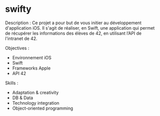 # swifty


Description :
Ce projet a pour but de vous initier au développement d'application iOS. Il s'agit de réaliser, en Swift, une application qui permet de récupérer les informations des élèves de 42, en utilisant l’API de l'intranet de 42.


Objectives :
- Environnement iOS
- Swift
- Frameworks Apple
- API 42 


Skills :
- Adaptation & creativity
- DB & Data
- Technology integration
- Object-oriented programming 
